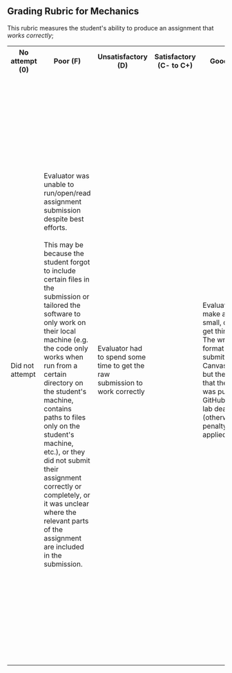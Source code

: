 ## Grading Rubric for Mechanics ##

This rubric measures the student's ability to produce an assignment that *works correctly*; 

<table>
  <tr>
    <th>No attempt (0)</th>
    <th>Poor (F)</th>
    <th>Unsatisfactory (D)</th>
    <th>Satisfactory (C- to C+)</th>
    <th>Good (B- to B+)</th>  
    <th>Excellent (A- to A+)</th>
  </tr>
  <tr>
    <td>Did not attempt</td>
    <td>Evaluator was unable to run/open/read assignment submission despite best efforts.<br/><br/>This may be because the student forgot to include certain files in the submission or tailored the software to only work on their local machine (e.g. the code only works when run from a certain directory on the student's machine, contains paths to files only on the student's machine, etc.), or they did not submit their assignment correctly or completely, or it was unclear where the relevant parts of the assignment are included in the submission. </td>
    <td>Evaluator had to spend some time to get the raw submission to work correctly</td>
    <td></td> 
    <td>Evaluator had to make an obvious, small, quick fix to get things working. The wrong file or file format was submitted on Canvas/Gradescope, but there is evidence that the correct file was pushed to GitHub before the lab deadline (otherwise a late penalty will be applied).</td> 
    <td>The submission is self-contained and works flawlessly (in anybody's hands). <br></br> The student included all the files in the submission. <br></br> Any necessary libraries to install are either included or are installed by a script, or are made obvious that that the evaluator must install them. <br></br> Student used the asked for file format. All assignment instructions were followed.<br/><br/> All files were put in a repository, in a reasonable place, with reasonable names; any source files (.ipynb, .Rmd) are rendered to a readable output format (e.g. .pdf) where appropriate, all visualizations and images are included, there is a README file indicating where to find the different aspects of the assignment, etc.
    </td>
  </tr>
</table>
